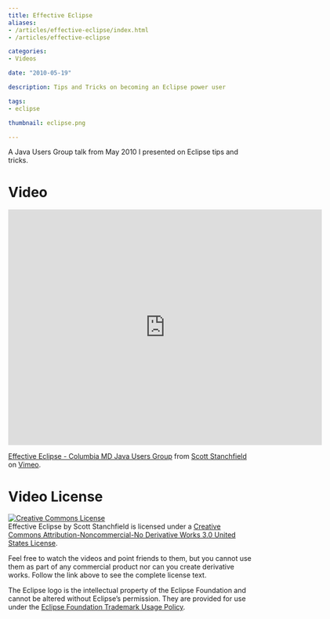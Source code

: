 ```yaml
---
title: Effective Eclipse
aliases:
- /articles/effective-eclipse/index.html
- /articles/effective-eclipse

categories:
- Videos

date: "2010-05-19"

description: Tips and Tricks on becoming an Eclipse power user

tags:
- eclipse

thumbnail: eclipse.png

---
```


A Java Users Group talk from May 2010 I presented on Eclipse tips and tricks.

<!--more-->

# Video

<iframe src="https://player.vimeo.com/video/11887305" width="640" height="480" frameborder="0" webkitallowfullscreen mozallowfullscreen allowfullscreen></iframe>
<p><a href="https://vimeo.com/11887305">Effective Eclipse - Columbia MD Java Users Group</a> from <a href="https://vimeo.com/user566590">Scott Stanchfield</a> on <a href="https://vimeo.com">Vimeo</a>.</p>

# Video License

[![Creative Commons License](http://i.creativecommons.org/l/by-nc-nd/3.0/us/88x31.png)](http://creativecommons.org/licenses/by-nc-nd/3.0/us/)  
Effective Eclipse by Scott Stanchfield is licensed under a [Creative Commons Attribution-Noncommercial-No Derivative Works 3.0 United States License](http://creativecommons.org/licenses/by-nc-nd/3.0/us/).  
  
Feel free to watch the videos and point friends to them, but you cannot use them as part of any commercial product nor can you create derivative works. Follow the link above to see the complete license text.

The Eclipse logo is the intellectual property of the Eclipse Foundation and cannot be altered without Eclipse’s permission. They are provided for use under the [Eclipse Foundation Trademark Usage Policy](https://www.eclipse.org/legal/logo-guidelines/).
